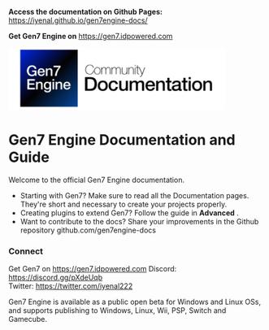 **Access the documentation on Github Pages:** https://iyenal.github.io/gen7engine-docs/

**Get Gen7 Engine on** https://gen7.idpowered.com

![](icon.png)

# **Gen7 Engine Documentation and Guide**

Welcome to the official Gen7 Engine documentation.

- Starting with Gen7? Make sure to read all the Documentation pages. They're short and necessary to create your projects properly.
- Creating plugins to extend Gen7? Follow the guide in **Advanced** .
- Want to contribute to the docs? Share your improvements in the Github repository github.com/gen7engine-docs

### Connect

Get Gen7 on https://gen7.idpowered.com
Discord: https://discord.gg/pXdeUqb  
Twitter: https://twitter.com/iyenal222  

Gen7 Engine is available as a public open beta for Windows and Linux OSs, and supports publishing to Windows, Linux, Wii, PSP, Switch and Gamecube.
